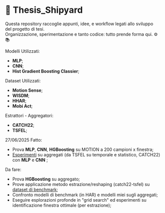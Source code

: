 # 🚢 Thesis_Shipyard

Questa repository raccoglie appunti, idee, e workflow legati allo sviluppo del progetto di tesi.  
Organizzazione, sperimentazione e tanto codice: tutto prende forma qui. ⚙️📚

Modelli Utilizzati:
- **MLP**;
- **CNN**;
- **Hist Gradient Boosting Classier**;

Dataset Utilizzati:
- **Motion Sense**;
- **WISDM**;
- **HHAR**;
- **Mobi Act**;

Estrattori - Aggregatori:
- **CATCH22**;
- **TSFEL**;

27/06/2025
Fatto:
- Prova **MLP**, **CNN**, **HGBoosting** su MOTION a 200 campioni x finestra;
- [Esperimenti](https://github.com/MarzioDellaBosca/AI-HAR-Applications) su aggregati (da TSFEL su temporale e statistico, CATCH22) con **MLP** e **CNN** ;

Da fare:

- Prova **HGBoosting** su aggregato;
- Prove applicazione metodo estrazione/reshaping (catch22-tsfel) su [dataset di benchmark](https://www.timeseriesclassification.com/dataset.php);
- Confronto modelli di benchmark (in HAR) e modelli miei sugli aggregati;
- Eseguire esplorazioni profonde in "grid search" ed esperimenti su identificazione finestra ottimale (per estrazione); 

  

